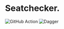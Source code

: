 # Seatchecker.

![GitHub Action](https://github.com/github/docs/actions/workflows/main.yml/badge.svg?branch=main)
![Dagger](https://dagger.cloud/Cupprum/traces)